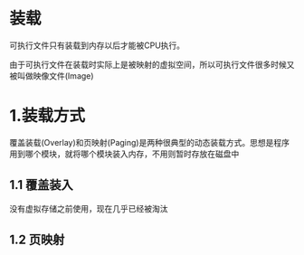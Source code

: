 # 装载

可执行文件只有装载到内存以后才能被CPU执行。 

由于可执行文件在装载时实际上是被映射的虚拟空间，所以可执行文件很多时候又被叫做映像文件(Image)

# 1.装载方式

覆盖装载(Overlay)和页映射(Paging)是两种很典型的动态装载方式。思想是程序用到哪个模块，就将哪个模块装入内存，不用则暂时存放在磁盘中

## 1.1 覆盖装入

没有虚拟存储之前使用，现在几乎已经被淘汰


## 1.2 页映射
